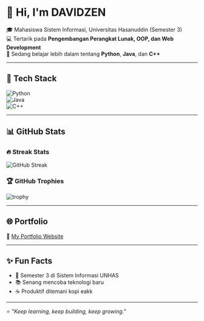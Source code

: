 # 👋 Hi, I'm DAVIDZEN  

🎓 Mahasiswa Sistem Informasi, Universitas Hasanuddin (Semester 3)  
💻 Tertarik pada **Pengembangan Perangkat Lunak, OOP, dan Web Development**  
🚀 Sedang belajar lebih dalam tentang **Python**, **Java**, dan **C++**  

---

## 🔧 Tech Stack  
![Python](https://img.shields.io/badge/Python-3776AB?style=for-the-badge&logo=python&logoColor=white)  
![Java](https://img.shields.io/badge/Java-ED8B00?style=for-the-badge&logo=openjdk&logoColor=white)  
![C++](https://img.shields.io/badge/C++-00599C?style=for-the-badge&logo=c%2B%2B&logoColor=white)  

---

## 📊 GitHub Stats

### 🔥 Streak Stats
![GitHub Streak](https://github-readme-streak-stats.herokuapp.com/?user=Davidzen111&theme=tokyonight)

### 🏆 GitHub Trophies
![trophy](https://github-profile-trophy.vercel.app/?username=Davidzen111&theme=tokyonight&column=6&margin-w=15&margin-h=15)

---

## 🌐 Portfolio  
🔗 [My Portfolio Website](https://Davidzen111.github.io)  

---

## ✨ Fun Facts  
- 🏫 Semester 3 di Sistem Informasi UNHAS  
- 📚 Senang mencoba teknologi baru  
- ☕ Produktif ditemani kopi eakk  

---
⭐️ _"Keep learning, keep building, keep growing."_  

